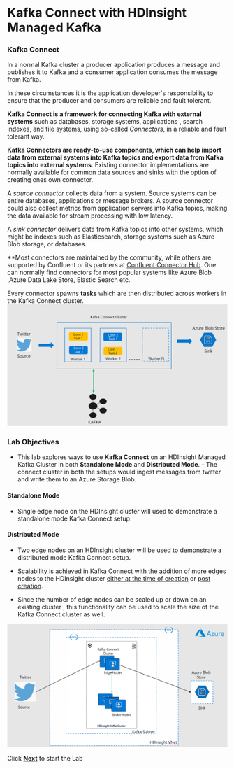 # Kafka Connect with HDInsight Managed Kafka 


### Kafka Connect
In a normal Kafka cluster a producer application produces a message and publishes it to Kafka and a consumer application consumes the message from Kafka. 

In these circumstances it is the application developer's responsibility to ensure that the producer and consumers are reliable and fault tolerant. 

**Kafka Connect is a framework for connecting Kafka with external systems**  such as databases, storage systems, applications , search indexes, and file systems, using so-called  _Connectors_, in a reliable and fault tolerant way.

**Kafka Connectors are ready-to-use components, which can help import data from external systems into Kafka topics and export data from Kafka topics into external systems**. Existing connector implementations are normally available for common data sources and sinks with the option of creating ones own connector.

A  _source connector_ collects data from a system. Source systems can be entire databases, applications or message brokers. A source connector could also collect metrics from application servers into Kafka topics, making the data available for stream processing with low latency.

A  _sink connector_  delivers data from Kafka topics into other systems, which might be indexes such as Elasticsearch, storage systems such as Azure Blob storage, or databases.

**Most connectors are maintained by the community, while others are supported by Confluent or its partners at [Confluent Connector Hub](https://www.confluent.io/hub/). One can normally find connectors for most popular systems like Azure Blob ,Azure Data Lake Store, Elastic Search etc. 

Every connector spawns **tasks** which are then distributed across workers in the Kafka Connect cluster. 
![HDInsight Kafka Schema Registry](https://github.com/arnabganguly/Kafkaconnect/blob/master/images/pic1.png)



### Lab Objectives 
- This lab explores ways to use **Kafka Connect** on an HDInsight Managed Kafka Cluster in both **Standalone Mode** and **Distributed Mode**. - The connect cluster in both the setups would ingest messages from twitter and  write them to an Azure Storage Blob. 

#### Standalone Mode 
- Single edge node on the HDInsight cluster will used to demonstrate a standalone mode Kafka Connect setup. 

#### Distributed Mode 
-  Two edge nodes on an HDInsight cluster will be used to demonstrate a distributed mode Kafka Connect setup. 

 - Scalability is achieved in Kafka Connect with the addition of more edges nodes to the HDInsight cluster [either at the time of creation](https://docs.microsoft.com/en-us/azure/hdinsight/hdinsight-apps-use-edge-node#add-an-edge-node-when-creating-a-cluster) or [post creation](https://docs.microsoft.com/en-us/azure/hdinsight/hdinsight-apps-use-edge-node#add-an-edge-node-to-an-existing-cluster). 

- Since the number of edge nodes can be scaled up or down on an existing cluster , this functionality can be used to scale the size of the Kafka Connect cluster as well.

![HDInsight Kafka Schema Registry](https://github.com/arnabganguly/Kafkaconnect/blob/master/images/pic2.png)

Click [**Next**](https://github.com/arnabganguly/Kafkaconnect/blob/master/HDInsightManagedKafka.md) to start the Lab 


<!--stackedit_data:
eyJoaXN0b3J5IjpbNzUzNTc4MjIyLDY2NDc5OTc1LDcyNTMyNj
kyNCwxNDYwOTc0ODA0LDgwMTU4MjIyMiwxOTA1MDMwNzcsMTI2
MjkwNzU2MywtMTg1NTU4MTQ2MywxNjM1NzEzNzU1LC05NzA2MD
kxOTUsMjAyMzI5ODA3MywtNDQwNTgzOTY3LC0xMjY2NzcwNTI1
LDE0OTE1MzY2MSw2NTU4MzE5NDksODUyMzAxNDU1LDI3MDUzOT
Y2OV19
-->